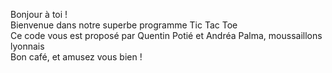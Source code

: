 Bonjour à toi ! <br>
Bienvenue dans notre superbe programme Tic Tac Toe <br>
Ce code vous est proposé par Quentin Potié et Andréa Palma, moussaillons lyonnais  <br>
Bon café, et amusez vous bien ! <br>

